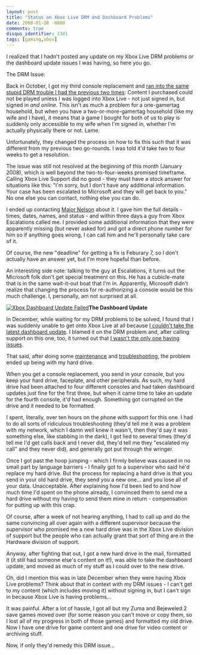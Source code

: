 ```yaml
---
layout: post
title: "Status on Xbox Live DRM and Dashboard Problems"
date: 2008-01-28 -0800
comments: true
disqus_identifier: 1341
tags: [gaming,xbox]
---
```

I realized that I hadn't posted any update on my Xbox Live DRM problems
or the dashboard update issues I was having, so here you go.

The DRM Issue:

Back in October, I got my third console replacement and [ran into the
same stupid DRM trouble I had the previous two
times](/archive/2007/10/27/changes-in-xbox-live-drm.aspx): Content I
purchased could not be played unless I was logged into Xbox Live - not
just signed in, but signed in *and online*. This isn't as much a problem
for a one-gamertag household, but when you have a two-or-more-gamertag
household (like my wife and I have), it means that a game I bought for
both of us to play is suddenly only accessible to my wife when I'm
signed in, whether I'm actually physically there or not. Lame.

Unfortunately, they changed the process on how to fix this such that it
was different from my previous two go-rounds. I was told it'd take two
to four weeks to get a resolution.

The issue was still not resolved at the beginning of this month (January
2008), which is well beyond the two-to-four-weeks promised timeframe.
Calling Xbox Live Support did no good - they must have a stock answer
for situations like this: "I'm sorry, but I don't have any additional
information. Your case has been escalated to Microsoft and they will get
back to you." No one else you can contact, nothing else you can do.

I ended up contacting [Major Nelson](http://www.majornelson.com/) about
it. I gave him the full details - times, dates, names, and status - and
within three days a guy from Xbox Escalations called me. I provided some
additional information that they were apparently missing (but never
asked for) and got a direct phone number for him so if anything goes
wrong, I can call him and he'll personally take care of it.

Of course, the new "deadline" for getting a fix is Feburary 7, so I
don't actually have an answer yet, but I'm more hopeful than before.

An interesting side note: talking to the guy at Escalations, it turns
out the Microsoft folk don't get special treatment on this. He has a
cubicle-mate that is in the same wait-it-out boat that I'm in.
Apparently, Microsoft didn't realize that changing the process for
re-authorizing a console would be this much challenge. I, personally, am
not surprised at all.

[![Xbox Dashboard Update
Failed](http://farm3.static.flickr.com/2025/2101431610_14367a44a0_m.jpg)](http://www.flickr.com/photos/tillig/2101431610/ "Xbox Dashboard Update Failed")**The
Dashboard Update**

In December, while waiting for my DRM problems to be solved, I found
that I was suddenly unable to get onto Xbox Live at all because [I
couldn't take the latest dashboard
update](/archive/2007/12/10/xbox-live-drm-eating-my-lunch.aspx). I
blamed it on the DRM problem and, after calling support on this one,
too, it turned out that [I wasn't the only one having
issues](/archive/2007/12/11/xbox-360-fall-2007-update-locks-users-out-of-xbox.aspx).

That said, after doing some
[maintenance](/archive/2007/12/10/xbox-360-maintenance-secrets.aspx) and
[troubleshooting](/archive/2007/12/29/xbox-360-nat-configuration.aspx),
the problem ended up being with my hard drive.

When you get a console replacement, you send in your console, but you
keep your hard drive, faceplate, and other peripherals. As such, my hard
drive had been attached to four different consoles and had taken
dashboard updates just fine for the first three, but when it came time
to take an update for the fourth console, it'd had enough. Something got
corrupted on the drive and it needed to be formatted.

I spent, literally, over ten hours on the phone with support for this
one. I had to do all sorts of ridiculous troubleshooting (they'd tell me
it was a problem with my network, which I damn well knew it wasn't, then
they'd say it was something else, like stabbing in the dark), I got lied
to several times (they'd tell me I'd get calls back and I never did,
they'd tell me they "escalated my call" and they never did), and
generally got put through the wringer.

Once I got past the hoop jumping - which I firmly believe was caused in
no small part by language barriers - I finally got to a supervisor who
said he'd replace my hard drive. But the process for replacing a hard
drive is that you send in your old hard drive, they send you a new
one... and you lose all of your data. Unacceptable. After explaining how
I'd been lied to and how much time I'd spent on the phone already, I
convinced them to send me a hard drive without my having to send them
mine in return - compensation for putting up with this crap.

Of course, after a week of not hearing anything, I had to call up and do
the same convincing all over again with a different supervisor because
the supervisor who promised me a new hard drive was in the Xbox Live
division of support but the people who can actually grant that sort of
thing are in the Hardware division of support.

Anyway, after fighting that out, I got a new hard drive in the mail,
formatted it (it still had someone else's content on it!), was able to
take the dashboard update, and moved as much of my stuff as I could over
to the new drive.

Oh, did I mention this was in late December when they were having Xbox
Live problems? Think about that in context with my DRM issues - I can't
get to my content (which includes moving it) without signing in, but I
can't sign in because Xbox Live is having problems...

It was painful. After a lot of hassle, I got all but my Zuma and
Bejeweled 2 save games moved over (for some reason you can't move or
copy them, so I lost all of my progress in both of those games) and
formatted my old drive. Now I have one drive for game content and one
drive for video content or archiving stuff.

Now, if only they'd remedy this DRM issue...
